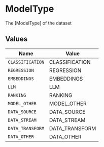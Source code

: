 # ModelType

The [ModelType] of the dataset


## Values

| Name             | Value            |
| ---------------- | ---------------- |
| `CLASSIFICATION` | CLASSIFICATION   |
| `REGRESSION`     | REGRESSION       |
| `EMBEDDINGS`     | EMBEDDINGS       |
| `LLM`            | LLM              |
| `RANKING`        | RANKING          |
| `MODEL_OTHER`    | MODEL_OTHER      |
| `DATA_SOURCE`    | DATA_SOURCE      |
| `DATA_STREAM`    | DATA_STREAM      |
| `DATA_TRANSFORM` | DATA_TRANSFORM   |
| `DATA_OTHER`     | DATA_OTHER       |